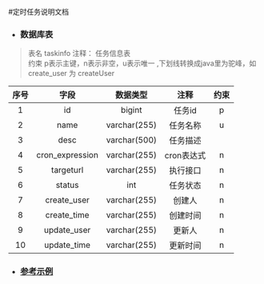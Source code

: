 #定时任务说明文档
* ### 数据库表
> 表名 taskinfo   注释： 任务信息表    
> 约束 p表示主键，n表示非空，u表示唯一   ,下划线转换成java里为驼峰，如 create_user 为 createUser      
>
|  序号   | 字段  | 数据类型 | 注释 | 约束|
|  :----:  | :----:  | :---: | :---: |  :---: |
| 1  | id  |  bigint | 任务id| p |
| 2  | name | varchar(255)| 任务名称| u |
| 3  | desc | varchar(500)| 任务描述|   |
| 4  | cron_expression | varchar(255)| cron表达式| n |
| 5  | targeturl | varchar(255)| 执行接口| n |
| 6  | status | int | 任务状态| n |
| 7  | create_user | varchar(255)| 创建人| n |
| 8  | create_time | varchar(255)| 创建时间| n |
| 9  | update_user | varchar(255)| 更新人| n |
| 10  | update_time | varchar(255)| 更新时间| n |

* ### [参考示例]("https://www.cnblogs.com/laoyeye/p/9352002.html")